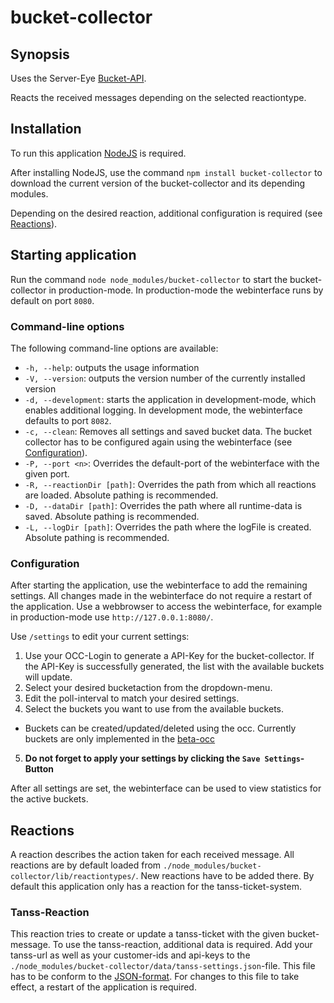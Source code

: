 # bucket-collector

## Synopsis

Uses the Server-Eye [Bucket-API](https://api.server-eye.de/docs/1/#/customer/get_bucket_empty).

Reacts the received messages depending on the selected reactiontype.

## Installation

To run this application [NodeJS](https://nodejs.org/) is required.

After installing NodeJS, use the command `npm install bucket-collector` to download the current version of the bucket-collector and its depending modules.

Depending on the desired reaction, additional configuration is required (see [Reactions](#reactions)).

## Starting application

Run the command `node node_modules/bucket-collector` to start the bucket-collector in production-mode. In production-mode the webinterface runs by default on port `8080`.

### Command-line options

The following command-line options are available:

* `-h, --help`: outputs the usage information
* `-V, --version`:  outputs the version number of the currently installed version
* `-d, --development`: starts the application in development-mode, which enables additional logging. In development mode, the webinterface defaults to port `8082`.
* `-c, --clean`: Removes all settings and saved bucket data. The bucket collector has to be configured again using the webinterface (see [Configuration](#configuration)).
* `-P, --port <n>`: Overrides the default-port of the webinterface with the given port.
* `-R, --reactionDir [path]`: Overrides the path from which all reactions are loaded. Absolute pathing is recommended.
* `-D, --dataDir [path]`: Overrides the path where all runtime-data is saved. Absolute pathing is recommended.
* `-L, --logDir [path]`: Overrides the path where the logFile is created. Absolute pathing is recommended.

### Configuration

After starting the application, use the webinterface to add the remaining settings. All changes made in the webinterface do not require a restart of the application.
Use a webbrowser to access the webinterface, for example in production-mode use `http://127.0.0.1:8080/`.

Use `/settings` to edit your current settings:

1. Use your OCC-Login to generate a API-Key for the bucket-collector. If the API-Key is successfully generated, the list with the available buckets will update.
2. Select your desired bucketaction from the dropdown-menu.
3. Edit the poll-interval to match your desired settings.
4. Select the buckets you want to use from the available buckets.
  * Buckets can be created/updated/deleted using the occ. Currently buckets are only implemented in the [beta-occ](https://beta.server-eye.de/#/settings/distributor/buckets)
5. **Do not forget to apply your settings by clicking the `Save Settings`-Button**

After all settings are set, the webinterface can be used to view statistics for the active buckets.

## Reactions

A reaction describes the action taken for each received message.
All reactions are by default loaded from `./node_modules/bucket-collector/lib/reactiontypes/`. New reactions have to be added there.
By default this application only has a reaction for the tanss-ticket-system.

### Tanss-Reaction

This reaction tries to create or update a tanss-ticket with the given bucket-message.
To use the tanss-reaction, additional data is required.
Add your tanss-url as well as your customer-ids and api-keys to the `./node_modules/bucket-collector/data/tanss-settings.json`-file.
This file has to be conform to the [JSON-format](http://json.org/).
For changes to this file to take effect, a restart of the application is required.

